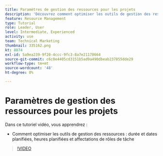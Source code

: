 ```yaml
---
title: Paramètres de gestion des ressources pour les projets
description: 'Découvrez comment optimiser les outils de gestion des ressources : durées et dates planifiées, heures planifiées et affectations de rôles de tâche.'
feature: Resource Management
type: Tutorial
role: Leader, User
level: Intermediate, Experienced
activity: use
team: Technical Marketing
thumbnail: 335162.png
kt: 8874
exl-id: 5a9ea239-9f20-4ccc-9fc3-8a7e21178664
source-git-commit: c6c0e4405cd3151b5ad9a490dbeab237855dde29
workflow-type: tm+mt
source-wordcount: '48'
ht-degree: 0%

---
```


# Paramètres de gestion des ressources pour les projets

Dans ce tutoriel vidéo, vous apprendrez :

* Comment optimiser les outils de gestion des ressources : durée et dates planifiées, heures planifiées et affectations de rôles de tâche

>[!VIDEO](https://video.tv.adobe.com/v/335162/?quality=12)
